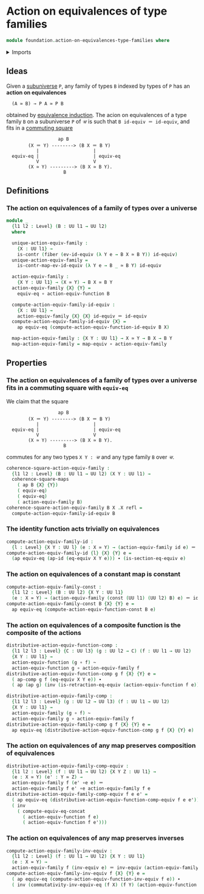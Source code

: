 # Action on equivalences of type families

```agda
module foundation.action-on-equivalences-type-families where
```

<details><summary>Imports</summary>

```agda
open import foundation.action-on-equivalences-functions
open import foundation.action-on-identifications-functions
open import foundation.commuting-squares-of-maps
open import foundation.constant-maps
open import foundation.equivalence-induction
open import foundation.fibers-of-maps
open import foundation.function-types
open import foundation.homotopies
open import foundation.identity-types
open import foundation.univalence
open import foundation.universe-levels

open import foundation-core.contractible-types
open import foundation-core.equivalences
```

</details>

## Ideas

Given a [subuniverse](foundation.subuniverses.md) `P`, any family of types `B`
indexed by types of `P` has an **action on equivalences**

```text
  (A ≃ B) → P A ≃ P B
```

obtained by [equivalence induction](foundation.equivalence-induction.md). The
acion on equivalences of a type family `B` on a subuniverse `P` of `𝒰` is such
that `B id-equiv ＝ id-equiv`, and fits in a
[commuting square](foundation.commuting-squares-of-maps.md)

```text
                   ap B
        (X ＝ Y) --------> (B X ＝ B Y)
           |                    |
  equiv-eq |                    | equiv-eq
           V                    V
        (X ≃ Y) ---------> (B X ≃ B Y).
                     B
```

## Definitions

### The action on equivalences of a family of types over a universe

```agda
module _
  {l1 l2 : Level} (B : UU l1 → UU l2)
  where

  unique-action-equiv-family :
    {X : UU l1} →
    is-contr (fiber (ev-id-equiv (λ Y e → B X ≃ B Y)) id-equiv)
  unique-action-equiv-family =
    is-contr-map-ev-id-equiv (λ Y e → B _ ≃ B Y) id-equiv

  action-equiv-family :
    {X Y : UU l1} → (X ≃ Y) → B X ≃ B Y
  action-equiv-family {X} {Y} =
    equiv-eq ∘ action-equiv-function B

  compute-action-equiv-family-id-equiv :
    {X : UU l1} →
    action-equiv-family {X} {X} id-equiv ＝ id-equiv
  compute-action-equiv-family-id-equiv {X} =
    ap equiv-eq (compute-action-equiv-function-id-equiv B X)

  map-action-equiv-family : {X Y : UU l1} → X ≃ Y → B X → B Y
  map-action-equiv-family = map-equiv ∘ action-equiv-family
```

## Properties

### The action on equivalences of a family of types over a universe fits in a commuting square with `equiv-eq`

We claim that the square

```text
                   ap B
        (X ＝ Y) --------> (B X ＝ B Y)
           |                    |
  equiv-eq |                    | equiv-eq
           V                    V
        (X ≃ Y) ---------> (B X ≃ B Y).
                     B
```

commutes for any two types `X Y : 𝒰` and any type family `B` over `𝒰`.

```agda
coherence-square-action-equiv-family :
  {l1 l2 : Level} (B : UU l1 → UU l2) (X Y : UU l1) →
  coherence-square-maps
    ( ap B {X} {Y})
    ( equiv-eq)
    ( equiv-eq)
    ( action-equiv-family B)
coherence-square-action-equiv-family B X .X refl =
  compute-action-equiv-family-id-equiv B
```

### The identity function acts trivially on equivalences

```agda
compute-action-equiv-family-id :
  {l : Level} {X Y : UU l} (e : X ≃ Y) → (action-equiv-family id e) ＝ e
compute-action-equiv-family-id {l} {X} {Y} e =
  (ap equiv-eq (ap-id (eq-equiv X Y e))) ∙ (is-section-eq-equiv e)
```

### The action on equivalences of a constant map is constant

```agda
compute-action-equiv-family-const :
  {l1 l2 : Level} (B : UU l2) {X Y : UU l1}
  (e : X ≃ Y) → (action-equiv-family (const (UU l1) (UU l2) B) e) ＝ id-equiv
compute-action-equiv-family-const B {X} {Y} e =
  ap equiv-eq (compute-action-equiv-function-const B e)
```

### The action on equivalences of a composite function is the composite of the actions

```agda
distributive-action-equiv-function-comp :
  {l1 l2 l3 : Level} {C : UU l3} (g : UU l2 → C) (f : UU l1 → UU l2)
  {X Y : UU l1} →
  action-equiv-function (g ∘ f) ~
  action-equiv-function g ∘ action-equiv-family f
distributive-action-equiv-function-comp g f {X} {Y} e =
  ( ap-comp g f (eq-equiv X Y e)) ∙
  ( ap (ap g) (inv (is-retraction-eq-equiv (action-equiv-function f e))))

distributive-action-equiv-family-comp :
  {l1 l2 l3 : Level} (g : UU l2 → UU l3) (f : UU l1 → UU l2)
  {X Y : UU l1} →
  action-equiv-family (g ∘ f) ~
  action-equiv-family g ∘ action-equiv-family f
distributive-action-equiv-family-comp g f {X} {Y} e =
  ap equiv-eq (distributive-action-equiv-function-comp g f {X} {Y} e)
```

### The action on equivalences of any map preserves composition of equivalences

```agda
distributive-action-equiv-family-comp-equiv :
  {l1 l2 : Level} (f : UU l1 → UU l2) {X Y Z : UU l1} →
  (e : X ≃ Y) (e' : Y ≃ Z) →
  action-equiv-family f (e' ∘e e) ＝
  action-equiv-family f e' ∘e action-equiv-family f e
distributive-action-equiv-family-comp-equiv f e e' =
  ( ap equiv-eq (distributive-action-equiv-function-comp-equiv f e e')) ∙
  ( inv
    ( compute-equiv-eq-concat
      ( action-equiv-function f e)
      ( action-equiv-function f e')))
```

### The action on equivalences of any map preserves inverses

```agda
compute-action-equiv-family-inv-equiv :
  {l1 l2 : Level} (f : UU l1 → UU l2) {X Y : UU l1}
  (e : X ≃ Y) →
  action-equiv-family f (inv-equiv e) ＝ inv-equiv (action-equiv-family f e)
compute-action-equiv-family-inv-equiv f {X} {Y} e =
  ( ap equiv-eq (compute-action-equiv-function-inv-equiv f e)) ∙
  ( inv (commutativity-inv-equiv-eq (f X) (f Y) (action-equiv-function f e)))
```

